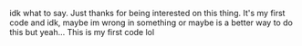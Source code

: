 idk what to say.
Just thanks for being interested on this thing.
It's my first code and idk, maybe im wrong in something or maybe is a better way to do this but yeah... This is my first code lol
